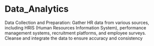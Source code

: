 # Data_Analytics
Data Collection and Preparation: Gather HR data from various sources, including HRIS (Human Resources Information System), performance management systems, recruitment platforms, and employee surveys. Cleanse and integrate the data to ensure accuracy and consistency
